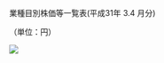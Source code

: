 業種目別株価等一覧表(平成31年 $3.4$ 月分)

（単位：円）

![](https://www.nta.go.jp/tmp/9a767a16-ef04-438f-8b57-7549b5beaa95/images/d7381bf4ffc947ccfea166e889b870deae535cb606b723a1d7e76cd483a78cbe.jpg)